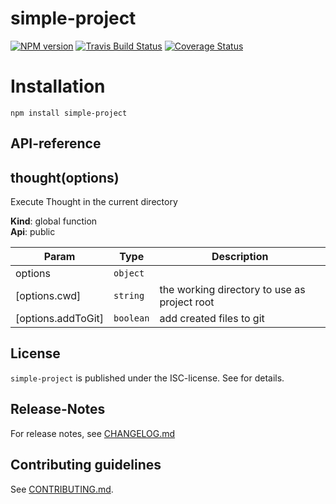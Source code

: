 # simple-project 

[![NPM version](https://badge.fury.io/js/simple-project.svg)](http://badge.fury.io/js/simple-project)
[![Travis Build Status](https://travis-ci.org/.svg?branch=master)](https://travis-ci.org/)
[![Coverage Status](https://img.shields.io/coveralls/.svg)](https://coveralls.io/r/)


> 


# Installation

```
npm install simple-project
```


##  API-reference

<a name="thought"></a>

## thought(options)
Execute Thought in the current directory

**Kind**: global function  
**Api**: public  

| Param | Type | Description |
| --- | --- | --- |
| options | <code>object</code> |  |
| [options.cwd] | <code>string</code> | the working directory to use as project root |
| [options.addToGit] | <code>boolean</code> | add created files to git |




## License

`simple-project` is published under the ISC-license. 
See []() for details.

## Release-Notes
 
For release notes, see [CHANGELOG.md](CHANGELOG.md)
 
## Contributing guidelines

See [CONTRIBUTING.md](CONTRIBUTING.md).